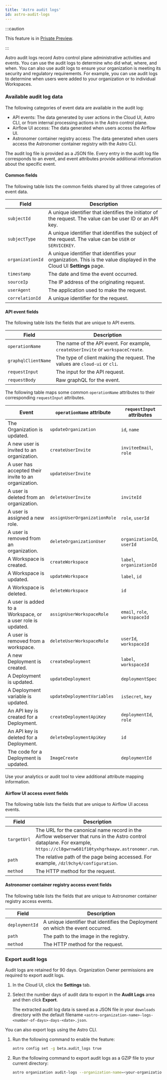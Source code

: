 ```yaml
---
title: 'Astro audit logs'
id: astro-audit-logs
---
```


:::caution

This feature is in [Private Preview](https://docs.astronomer.io/astro/feature-previews).

:::

Astro audit logs record Astro control plane administrative activities and events. You can use the audit logs to determine who did what, where, and when. You can also use audit logs to ensure your organization is meeting its security and regulatory requirements. For example, you can use audit logs to determine when users were added to your organization or to individual Workspaces.

### Available audit log data

The following categories of event data are available in the audit log:

- API events: The data generated by user actions in the Cloud UI, Astro CLI, or from internal processing actions in the Astro control plane.
- Airflow UI access: The data generated when users access the Airflow UI.
- Astronomer container registry access: The data generated when users access the Astronomer container registry with the Astro CLI.

The audit log file is provided as a JSON file. Every entry in the audit log file corresponds to an event, and event attributes provide additional information about the specific event. 

#### Common fields

The following table lists the common fields shared by all three categories of event data.

| Field  | Description                                          |
| ------- | ---------------------------------------------------- |
| `subjectId` | A unique identifier that identifies the initiator of the request. The value can be user ID or an API key. |
| `subjectType` | A unique identifier that identifies the subject of the request. The value can be `USER` or `SERVICEKEY`. |
| `organizationId` | A unique identifier that identifies your organization. This is the value displayed in the Cloud UI **Settings** page. |
| `timestamp` | The date and time the event occurred. |
| `sourceIp` | The IP address of the originating request. |
| `userAgent` | The application used to make the request. |
| `correlationId` | A unique identifier for the request. |

#### API event fields

The following table lists the fields that are unique to API events.

| Field  | Description                                          |
| ------- | ---------------------------------------------------- |
| `operationName` | The name of the API event. For example, `createUserInvite` or `workspaceCreate`. |
| `graphqlClientName` | The type of client making the request. The values are `cloud-ui` or `cli`. |
| `requestInput` | The input for the API request. |
| `requestBody` | Raw graphQL for the event. |

The following table maps some common `operationName` attributes to their corresponding `requestInput` attributes. 

| Event | `operationName` attribute                                          | `requestInput` attributes                   |
| ------- | ---------------------------------------------------- | --------------------------------- |
| The Organization is updated. | `updateOrganization` | `id`, `name` |
| A new user is invited to an organization.   | `createUserInvite` | `inviteeEmail`, `role` |
| A user has accepted their invite to an organization. | `updateUserInvite` |
| A user is deleted from an organization.  | `deleteUserInvite` | `inviteId` |
| A user is assigned a new role.  | `assignUserOrganizationRole` | `role`, `userId` |
| A user is removed from an organization.  | `deleteOrganizationUser` | `organizationId`, `userId` |
| A Workspace is created.  | `createWorkspace` | `label`, `organizationId` |
| A Workspace is updated.  | `updateWorkspace` | `label`, `id` |
| A Workspace is deleted.  | `deleteWorkspace` | `id` |
| A user is added to a Workspace, or a user role is updated. | `assignUserWorkspaceRole` | `email`, `role`, `workspaceId` |
| A user is removed from a workspace. | `deleteUserWorkspaceRole` | `userId`, `workspaceId` |
| A new Deployment is created. | `createDeployment` | `label`, `workspaceId` |
| A Deployment is updated. | `updateDeployment` | `deploymentSpec` |
| A Deployment variable is updated. | `updateDeploymentVariables` | `isSecret`, `key` |
| An API key is created for a Deployment. | `createDeploymentApiKey` | `deploymentId`, `role` |
| An API key is deleted for a Deployment. | `deleteDeploymentApiKey` | `id` |
| The code for a Deployment is updated. | `ImageCreate` | `deploymentId` |

Use your analytics or audit tool to view additional attribute mapping information. 

#### Airflow UI access event fields

The following table lists the fields that are unique to Airflow UI access events.

| Field  | Description                                          |
| ------- | ---------------------------------------------------- |
| `targetUrl` | The URL for the canonical name record in the Airflow webserver that runs in the Astro control dataplane. For example, `https://cl8gwrnw601f10tyxhgrhaayw.astronomer.run`.  |
| `path` | The relative path of the page being accessed. For example, `/dzl9chy4/configuration`.  |
| `method` | The HTTP method for the request. |

#### Astronomer container registry access event fields

The following table lists the fields that are unique to Astronomer container registry access events.

| Field  | Description                                          |
| ------- | ---------------------------------------------------- |
| `deploymentId` | A unique identifier that identifies the Deployment on which the event occurred. |
| `path` | The path to the image in the registry. |
| `method` | The HTTP method for the request. |

### Export audit logs

 Audit logs are retained for 90 days. Organization Owner permissions are required to export audit logs. 

 1. In the Cloud UI, click the **Settings** tab.

 2. Select the number days of audit data to export in the **Audit Logs** area and then click **Export**.

    The extracted audit log data is saved as a JSON file in your `downloads` directory with the default filename `<astro-organization-name>-logs-<number-of-days>-days-<date>.json`.


You can also export logs using the Astro CLI.

1. Run the following command to enable the feature:

    ```sh
    astro config set -g beta.audit_logs true
    ```

2. Run the following command to export audit logs as a GZIP file to your current directory:

    ```sh
    astro organization audit-logs --organization-name=<your-organization-name>
    ```

    